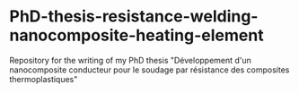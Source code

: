 # PhD-thesis-resistance-welding-nanocomposite-heating-element
Repository for the writing of my PhD thesis "Développement d'un nanocomposite conducteur pour le soudage par résistance des composites thermoplastiques"
